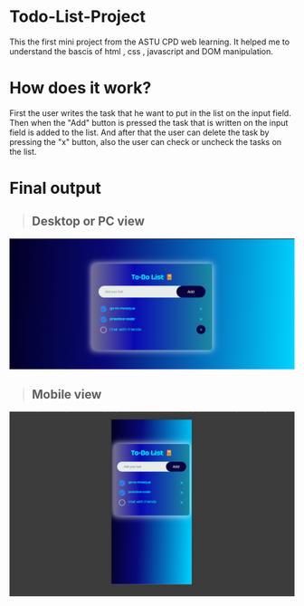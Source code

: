 # Todo-List-Project
This the first mini project from the ASTU CPD web learning. It helped me to understand the bascis of html , css , javascript and DOM manipulation.

# How does it work?
 First the user writes the task that he want to put in the list on the input field. Then when the "Add" button is pressed the task that is written on the input field is added to the list. And after that the user can delete the task by pressing the "x" button, also the user can check or uncheck the tasks on the list.

# Final output

> ## Desktop or PC view

<img src="./Assets/desktop.png" alt="Desktop view" width="800"/>

> ## Mobile view

<img src="./Assets/mobile.png" alt="Desktop view" width="800"/>
 
